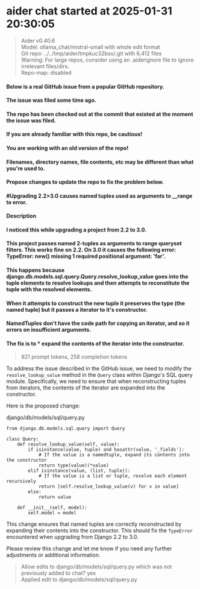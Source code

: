 
# aider chat started at 2025-01-31 20:30:05

> Aider v0.40.6  
> Model: ollama_chat/mistral-small with whole edit format  
> Git repo: ../../tmp/aider/tmpkuc32bso/.git with 6,412 files  
> Warning: For large repos, consider using an .aiderignore file to ignore irrelevant files/dirs.  
> Repo-map: disabled  

#### Below is a real GitHub issue from a popular GitHub repository.  
#### The issue was filed some time ago.  
#### The repo has been checked out at the commit that existed at the moment the issue was filed.  
#### If you are already familiar with this repo, be cautious!  
#### You are working with an old version of the repo!  
#### Filenames, directory names, file contents, etc may be different than what you're used to.  
####   
#### Propose changes to update the repo to fix the problem below.  
####   
#### #Upgrading 2.2>3.0 causes named tuples used as arguments to __range to error.  
#### Description  
#### 	  
#### I noticed this while upgrading a project from 2.2 to 3.0.  
#### This project passes named 2-tuples as arguments to range queryset filters. This works fine on 2.2. On 3.0 it causes the following error: TypeError: __new__() missing 1 required positional argument: 'far'.  
#### This happens because django.db.models.sql.query.Query.resolve_lookup_value goes into the tuple elements to resolve lookups and then attempts to reconstitute the tuple with the resolved elements.  
#### When it attempts to construct the new tuple it preserves the type (the named tuple) but it passes a iterator to it's constructor.  
#### NamedTuples don't have the code path for copying an iterator, and so it errors on insufficient arguments.  
#### The fix is to * expand the contents of the iterator into the constructor.  
> 821 prompt tokens, 258 completion tokens  

To address the issue described in the GitHub issue, we need to modify the `resolve_lookup_value` method in the `Query` class within Django's SQL query module. Specifically, we need to ensure that when reconstructing tuples from iterators, the contents of the iterator are expanded into the constructor.

Here is the proposed change:

django/db/models/sql/query.py
```
from django.db.models.sql.query import Query

class Query:
    def resolve_lookup_value(self, value):
        if isinstance(value, tuple) and hasattr(value, '_fields'):
            # If the value is a namedtuple, expand its contents into the constructor
            return type(value)(*value)
        elif isinstance(value, (list, tuple)):
            # If the value is a list or tuple, resolve each element recursively
            return [self.resolve_lookup_value(v) for v in value]
        else:
            return value

    def __init__(self, model):
        self.model = model
```

This change ensures that named tuples are correctly reconstructed by expanding their contents into the constructor. This should fix the `TypeError` encountered when upgrading from Django 2.2 to 3.0.

Please review this change and let me know if you need any further adjustments or additional information.

> Allow edits to django/db/models/sql/query.py which was not previously added to chat? yes  
> Applied edit to django/db/models/sql/query.py  
